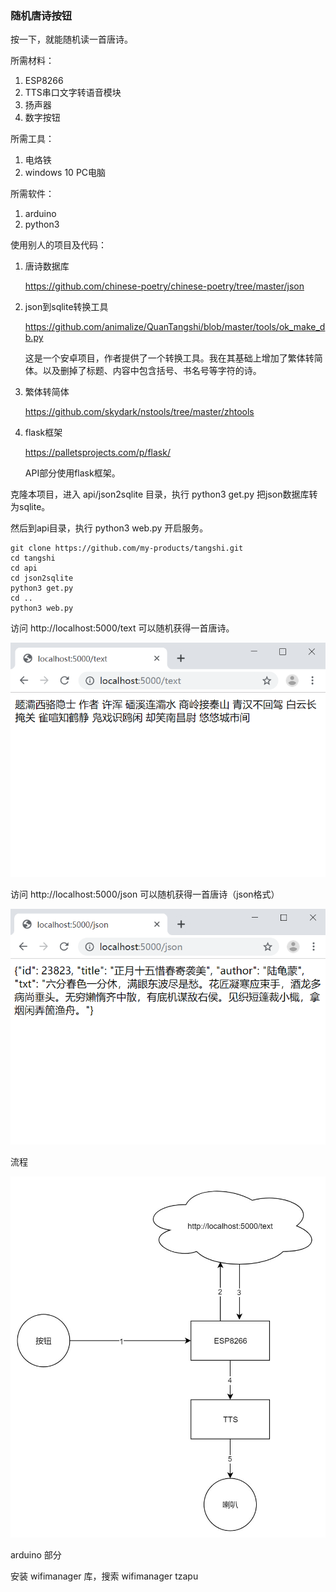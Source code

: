 ### 随机唐诗按钮

按一下，就能随机读一首唐诗。



所需材料：

1. ESP8266
2. TTS串口文字转语音模块
3. 扬声器
4. 数字按钮

所需工具：

1. 电烙铁
2. windows 10 PC电脑

所需软件：

1. arduino
2. python3



使用别人的项目及代码：

1. 唐诗数据库

   https://github.com/chinese-poetry/chinese-poetry/tree/master/json

2. json到sqlite转换工具

   https://github.com/animalize/QuanTangshi/blob/master/tools/ok_make_db.py

   这是一个安卓项目，作者提供了一个转换工具。我在其基础上增加了繁体转简体。以及删掉了标题、内容中包含括号、书名号等字符的诗。

3. 繁体转简体

   https://github.com/skydark/nstools/tree/master/zhtools

4. flask框架

   https://palletsprojects.com/p/flask/

   API部分使用flask框架。



克隆本项目，进入 api/json2sqlite 目录，执行 python3 get.py 把json数据库转为sqlite。

然后到api目录，执行 python3 web.py 开启服务。

```
git clone https://github.com/my-products/tangshi.git
cd tangshi
cd api
cd json2sqlite
python3 get.py
cd ..
python3 web.py
```

访问 http://localhost:5000/text 可以随机获得一首唐诗。

![](readme-images/text.png)

访问 http://localhost:5000/json 可以随机获得一首唐诗（json格式）

![](readme-images/json.png)

流程

![](readme-images/0.jpg)



arduino 部分



安装 wifimanager 库，搜索 wifimanager tzapu



